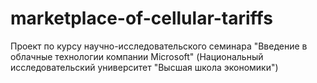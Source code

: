 # marketplace-of-cellular-tariffs
Проект по курсу научно-исследовательского семинара "Введение в облачные технологии компании Microsoft" (Национальный исследовательский университет "Высшая школа экономики")
